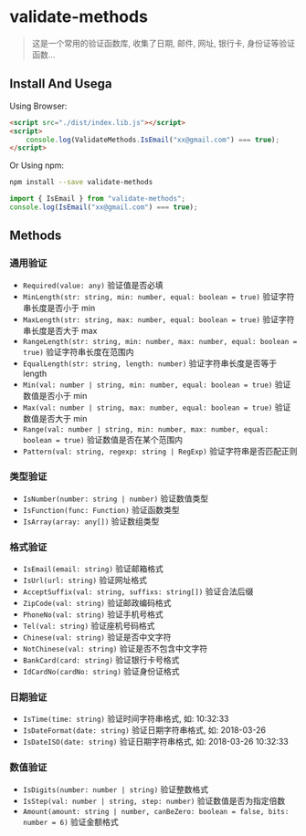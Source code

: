 # validate-methods

> 这是一个常用的验证函数库, 收集了日期, 邮件, 网址, 银行卡, 身份证等验证函数...

## Install And Usega

Using Browser:

```html
<script src="./dist/index.lib.js"></script>
<script>
    console.log(ValidateMethods.IsEmail("xx@gmail.com") === true);
</script>
```

Or Using npm:

```sh
npm install --save validate-methods
```

```js
import { IsEmail } from "validate-methods";
console.log(IsEmail("xx@gmail.com") === true);
```

## Methods

### 通用验证

-   `Required(value: any)` 验证值是否必填
-   `MinLength(str: string, min: number, equal: boolean = true)` 验证字符串长度是否小于 min
-   `MaxLength(str: string, max: number, equal: boolean = true)` 验证字符串长度是否大于 max
-   `RangeLength(str: string, min: number, max: number, equal: boolean = true)` 验证字符串长度在范围内
-   `EqualLength(str: string, length: number)` 验证字符串长度是否等于 length
-   `Min(val: number | string, min: number, equal: boolean = true)` 验证数值是否小于 min
-   `Max(val: number | string, max: number, equal: boolean = true)` 验证数值是否大于 min
-   `Range(val: number | string, min: number, max: number, equal: boolean = true)` 验证数值是否在某个范围内
-   `Pattern(val: string, regexp: string | RegExp)` 验证字符串是否匹配正则

### 类型验证

-   `IsNumber(number: string | number)` 验证数值类型
-   `IsFunction(func: Function)` 验证函数类型
-   `IsArray(array: any[])` 验证数组类型

### 格式验证

-   `IsEmail(email: string)` 验证邮箱格式
-   `IsUrl(url: string)` 验证网址格式
-   `AcceptSuffix(val: string, suffixs: string[])` 验证合法后缀
-   `ZipCode(val: string)` 验证邮政编码格式
-   `PhoneNo(val: string)` 验证手机号格式
-   `Tel(val: string)` 验证座机号码格式
-   `Chinese(val: string)` 验证是否中文字符
-   `NotChinese(val: string)` 验证是否不包含中文字符
-   `BankCard(card: string)` 验证银行卡号格式
-   `IdCardNo(cardNo: string)` 验证身份证格式

### 日期验证

-   `IsTime(time: string)` 验证时间字符串格式, 如: 10:32:33
-   `IsDateFormat(date: string)` 验证日期字符串格式, 如: 2018-03-26
-   `IsDateISO(date: string)` 验证日期字符串格式, 如: 2018-03-26 10:32:33

### 数值验证

-   `IsDigits(number: number | string)` 验证整数格式
-   `IsStep(val: number | string, step: number)` 验证数值是否为指定倍数
-   `Amount(amount: string | number, canBeZero: boolean = false, bits: number = 6)` 验证金额格式
